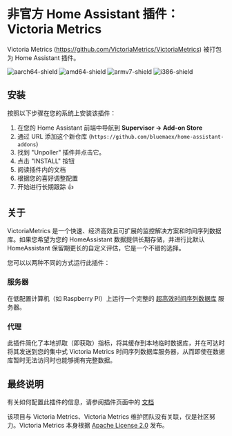 # 非官方 Home Assistant 插件：Victoria Metrics

Victoria Metrics (<https://github.com/VictoriaMetrics/VictoriaMetrics>) 被打包为 Home Assistant 插件。

![aarch64-shield](https://img.shields.io/badge/aarch64-yes-green)
![amd64-shield](https://img.shields.io/badge/amd64-yes-green)
![armv7-shield](https://img.shields.io/badge/armv7-yes-green)
![i386-shield](https://img.shields.io/badge/i386-yes-green)

## 安装

按照以下步骤在您的系统上安装该插件：

1. 在您的 Home Assistant 前端中导航到 **Supervisor -> Add-on Store**
1. 通过 URL 添加这个新仓库
   (`https://github.com/bluemaex/home-assistant-addons`)
1. 找到 "Unpoller" 插件并点击它。
1. 点击 "INSTALL" 按钮
1. 阅读插件内的文档
1. 根据您的喜好调整配置
1. 开始进行长期跟踪 👍

## 关于

VictoriaMetrics 是一个快速、经济高效且可扩展的监控解决方案和时间序列数据库。如果您希望为您的 HomeAssistant 数据提供长期存储，并进行比默认 HomeAssistant 保留期更长的自定义评估，它是一个不错的选择。

您可以以两种不同的方式运行此插件：

### 服务器

在低配置计算机（如 Raspberry PI）上运行一个完整的
[超高效时间序列数据库](https://github.com/VictoriaMetrics/VictoriaMetrics#prominent-features) 服务器。

### 代理

此插件简化了本地抓取（即获取）指标，将其缓存到本地临时数据库，并在可达时将其发送到您的集中式 Victoria Metrics 时间序列数据库服务器，从而即使在数据库暂时无法访问时也能够拥有完整数据。

## 最终说明

有关如何配置此插件的信息，请参阅插件页面中的
[文档](DOCS.md)

该项目与 Victoria Metrics、Victoria Metrics 维护团队没有关联，仅是社区努力。Victoria Metrics 本身根据
[Apache License 2.0](https://github.com/VictoriaMetrics/VictoriaMetrics/blob/master/LICENSE) 发布。